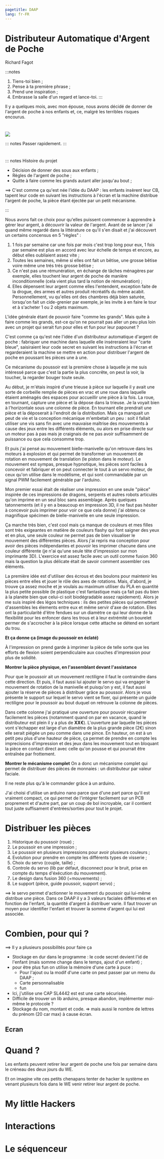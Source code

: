 ```yaml
---
pagetitle: DAAP
lang: fr-FR
---
```



# Distributeur Automatique d'Argent de Poche

Richard Fagot

:::notes
1. Tiens-toi bien ;
1. Pense à ta première phrase ;
1. Prend une inspiration ;
1. Embrasse la salle d'un regard et lance-toi.
:::

Il y a quelques mois, avec mon épouse, nous avons décidé de donner de l'argent de poche à nos enfants et, ce, malgré les terribles risques encourus.
 

# 
![](assets/img/calvin.png)

::: notes
Passer rapidement.
:::




#
::: notes
Histoire du projet

- Décision de donner des sous aux enfants ;
- Règles de l'argent de poche ;
- Quitte à faire comme les grands autant aller jusqu'au bout ;

==> C'est comme ça qu'est née l'idée du DAAP : les enfants insèrent leur CB, tapent leur code en suivant les instructions à l'écran et la machine distribue l'argent de poche, la pièce étant éjectée par un petit mécanisme.
    
:::

Nous avons fait ce choix pour qu'elles puissent commencer à apprendre à gérer leur argent, à découvrir la valeur de l'argent.
Avant de se lancer j'ai quand même regardé dans la littérature ce qu'il s'en disait et j'ai découvert un certains concensus en 5 "règles" :
1. 1 fois par semaine car une fois par mois c'est trop long pour eux, 1 fois par semaine est plus en accord avec leur échelle de temps et encore, au début elles oubliaient assez vite ;
2. Toutes les semaines, même si elles ont fait un bêtise, une grosse bêtise voire même une trés trés grosse bêtise ;
3. Ce n'est pas une rémunération, en échange de tâches ménagères par exemple, elles touchent leur argent de poche de manière inconditionnelle (cela vient plus tard la notion de rémunération) ;
4. Elles dépensent leur argent comme elles l'entendent, exception faite de la drogue, des armes et autres produit récréatifs du même acabit. Personnellement, vu qu'elles ont des chambres déjà bien saturée, lorsqu'on fait un cide-grenier par exemple, je les invite à en faire le tour et à s'acheter 1 ou 2 objets maximum.

L'idée générale étant de pouvoir faire "comme les grands". Mais quite à faire comme les grands, est-ce qu'on ne pourrait pas aller un peu plus loin avec un projet qui serait fun pour elles et fun pour leur papounet ?

C'est comme ça qu'est née l'idée d'un distributeur automatique d'argent de poche : fabriquer une machine dans laquelle elle inséreraient leur "carte bleue", saisiraient leur code secret en suivant les instructions à l'écran et regarderaient la machine se mettre en action pour distribuer l'argent de poche en poussant les pièces une à une.

Ce mécanisme du poussoir est la première chose à laquelle je me suis intéressé parce que c'est la partie la plus concrête, on peut la voir, la toucher, la regarder bouger toute seule.

Au début, je m'étais inspiré d'une trieuse à pièce sur laquelle il y avait une sorte de corbeille remplie de pièces en vrac et une roue dans laquelle étaient aménagés des espaces pour accueillir une pièce à la fois. La roue, en tournant, capture une pièce et la dépose dans la trieuse. Je la voyait bien à l'horizontale sous une colonne de pièce. En tournant elle prendrait une pièce et la déposerait à l'endroit de la distribution. Mais ça manquait un peut de vie et la conception mécanique m'embetait un peu : soit il fallait utiliser une vis sans fin avec une mauvaise maîtrise des mouvements à cause des jeux entre les différents éléments, ou alors en prise directe sur un moteur pas à pas mais je craignais de ne pas avoir suffisamment de puissance ou que cela consomme trop.

Et puis j'ai pensé au mouvement bielle-manivelle qu'on retrouve dans les moteurs à explosion et qui permet de transformer un mouvement de rotation en mouvement de translation (le piston dans le moteur). Le mouvement est sympas, presque hypnotique, les pièces sont faciles à concevoir et fabriquer et on peut connecter le tout à un servo moteur, de ceux qu'on utilise dans le modélisme, et qui sont commandable par un signal PWM facilement générable par l'arduino.

Mon premier essai était de réaliser une impression en une seule "pièce" inspirée de ces impressions de dragons, serpents et autres robots articulés qu'on imprime en un seul bloc sans assemblage. Après quelques tatonnements (et il y en a beaucoup en impression 3D, il ne faut pas hésiter à concevoir puis imprimer pour voir ce que cela donne) j'ai obtenu ce magnifique spécimen de bielle-manivelle en une seule impression.

Ça marche très bien, c'est cool mais ça manque de couleurs et mes filles sont très exigeantes en matière de couleurs flashy qui font saigner des yeux et en plus, une seule couleur ne permet pas de bien visualiser le mouvement des différentes pièces. Alors j'ai repris ma conception pour avoir des pièces indépendantes et pouvoir les imprimer chacune dans une couleur différente (je n'ai qu'une seule tête d'impression sur mon imprimante 3D). L'exercice est assez facile avec un outil comme fusion 360 mais la question la plus délicate était de savoir comment assembler ces éléments. 

La première idée est d'utiliser des écrous et des boulons pour maintenir les pièces entre elles et jouer le rôle des axes de rotations. Mais, d'abord, je trouve ça assez moche et je voulais au maximum utiliser du PLA en quantité la plus petite possible (le plastique c'est fantastique mais ça fait pas du bien à la planète bien que celui-ci soit biodégradable assez rapidement). Alors je me suis inspiré des légos techniques : ils des petites pièces qui permettent d'assembles les élements entre eux et même servir d'axe de rotation. Elles ont la particularité d'être fendues sur un diamètre ce qui leur donne de la flexibilité pour les enfoncer dans les trous et à leur extrémité un bourelet permer de s'accrocher à la pièce lorsque cette attache se détend en sortant du trou.

**Et ça donne ça (image du poussoir en éclaté)**

À l'impression on prend garde à imprimer la pièce de telle sorte que les efforts de flexion soient perpendiculaire aux couches d'impression pour plus de solidité.

**Montrer la pièce physique, en l'assemblant devant l'assistance**

Pour que le poussoir ait un mouvement rectiligne il faut le contraindre dans cette direction. Et puis, il faut aussi lui ajouter le servo qui va engager le mouvement de rotation de la manivelle et puisqu'on y est, il faut aussi ajouter la réserve de pièces à distribuer grâce au poussoir. Alors je vous présente le support sur lequel le servo vient se fixer, qui présente un guide rectiligne pour le poussoir au bout duquel on retrouve la colonne de pièces.

Dans cette colonne j'ai pratiqué une ouverture pour pouvoir récupérer facilement les pièces (notamment quand on par en vacance, quand le distributeur est plein il y a plus de **XX€**). L'ouverture par laquelle les pièces vont s'échapper est large d'un diamètre de  la plus grande pièce (2€) sinon elle serait piégée un peu comme dans une pince. En hauteur, on est à un petit peu plus d'une hauteur de pièce, ça permet de prendre en compte les imprecisions d'impression et des jeux dans les mouvement tout en bloquant la pièce en contact direct avec celle qu'on pousse et qui pourrait être entraînée par frottement.

**Montrer le mécanisme complet**
On a donc un mécanisme complet qui permet de distribuer des pièces de monnaies : un distributeur par valeur faciale.

Il ne reste plus qu'à le commander grâce à un arduino.

J'ai choisi d'utilise un arduino nano parce que d'une part parce qu'il est vraiment compact, ce qui permet de l'intégrer facilement sur un PCB proprement et d'autre part, par un coup de bol incroyable, car il contient tout juste suffisament d'entrées/sorties pour tout le projet.





# Distribuer les pièces
1. Historique du poussoir (roue) ;
1. Le poussoir en une impression ;
1. Le poussoir en plusieurs impressions pour avoir plusieurs couleurs ;
1. Evolution pour prendre en compte les différents types de visserie ;
1. Choix du servo (couple, taille) ;
1. Controle du servo (lib par défaut, disconnect pour le bruit, prise en compte du temps d'éxécution du mouvement).
1. Le design dans fusion 360 (+mouvements) ;
1. Le support (pièce, guide poussoir, support servo) ;

==> le servo permet d'actionner le mouvement du poussoir qui lui-même distribue une pièce. Dans ce DAAP il y a 3 valeurs faciales différentes et en fonction de l'enfant, la quantité d'argent à distribuer varie. Il faut trouver un moyen pour identifier l'enfant et trouver la somme d'argent qui lui est associée.

# Combien, pour qui ?
==> Il y a plusieurs possibilités pour faire ça
- Stockage en dur dans le programme : le code secret devient l'id de l'enfant (mais somme change dans le temps, ajout d'un enfant) ;
- pour être plus fun on utilise la mémoire d'une carte à puce :
    - Pour l'ajout ou la modif d'une carte on peut passer par un menu du DAAP ;
    - Carte personnalisable
    - fun
- Ici, j'utilise une CAP SL4442 est est une carte sécurisée.
- Difficile de trouver un lib arduino, presque abandon, implémenter moi-même le protocole ?
- Stockage du nom, montant et code. 
=> mais aussi le nombre de lettres du prénom (20 car max) à cause écran.

## Ecran


# Quand ?
Les enfants peuvent retirer leur argent de poche une fois par semaine dans le créneau des deux jours du WE.

Et on imagine vite ces petits chenapans tenter de hacker le système en venant plusieurs fois dans le WE venir retirer leur argent de poche.

# My little Hackers

# Interactions


# Le séquenceur